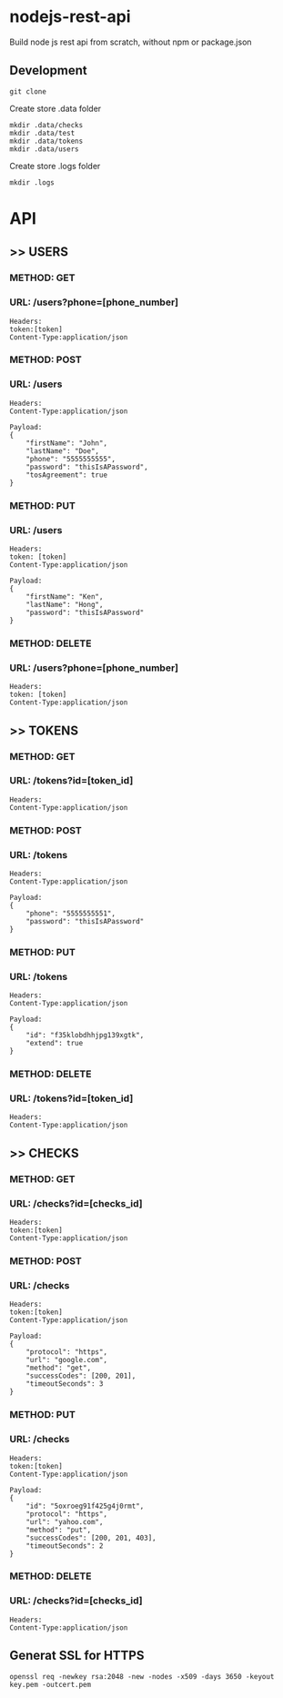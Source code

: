 # nodejs-rest-api
Build node js rest api from scratch, without npm or package.json

## Development
```
git clone
```
Create store .data folder
```
mkdir .data/checks
mkdir .data/test
mkdir .data/tokens
mkdir .data/users
```
Create store .logs folder
```
mkdir .logs
```

# API
## >> USERS
### METHOD: GET
### URL: /users?phone=[phone_number]
```
Headers: 
token:[token]
Content-Type:application/json
```

### METHOD: POST
### URL: /users
```
Headers: 
Content-Type:application/json

Payload:
{
	"firstName": "John",
	"lastName": "Doe",
	"phone": "5555555555",
	"password": "thisIsAPassword",
	"tosAgreement": true
}
```

### METHOD: PUT
### URL: /users
```
Headers: 
token: [token]
Content-Type:application/json

Payload:
{
	"firstName": "Ken",
	"lastName": "Hong",
	"password": "thisIsAPassword"
}
```

### METHOD: DELETE
### URL: /users?phone=[phone_number]
```
Headers: 
token: [token]
Content-Type:application/json
```

## >> TOKENS
### METHOD: GET
### URL: /tokens?id=[token_id]
```
Headers: 
Content-Type:application/json
```

### METHOD: POST
### URL: /tokens
```
Headers: 
Content-Type:application/json

Payload:
{
	"phone": "5555555551",
	"password": "thisIsAPassword"
}
```

### METHOD: PUT
### URL: /tokens
```
Headers: 
Content-Type:application/json

Payload:
{
	"id": "f35klobdhhjpg139xgtk",
	"extend": true
}
```

### METHOD: DELETE
### URL: /tokens?id=[token_id]
```
Headers: 
Content-Type:application/json
```

## >> CHECKS
### METHOD: GET
### URL: /checks?id=[checks_id]
```
Headers:
token:[token]
Content-Type:application/json
```

### METHOD: POST
### URL: /checks
```
Headers:
token:[token] 
Content-Type:application/json

Payload:
{
	"protocol": "https",
	"url": "google.com",
	"method": "get",
	"successCodes": [200, 201],
	"timeoutSeconds": 3
}
```

### METHOD: PUT
### URL: /checks
```
Headers: 
token:[token]
Content-Type:application/json

Payload:
{
	"id": "5oxroeg91f425g4j0rmt",
	"protocol": "https",
	"url": "yahoo.com",
	"method": "put",
	"successCodes": [200, 201, 403],
	"timeoutSeconds": 2
}
```

### METHOD: DELETE
### URL: /checks?id=[checks_id]
```
Headers: 
Content-Type:application/json
```

## Generat SSL for HTTPS
```
openssl req -newkey rsa:2048 -new -nodes -x509 -days 3650 -keyout key.pem -outcert.pem
```